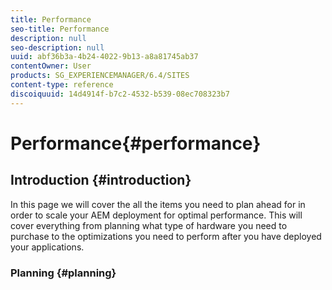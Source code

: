 ```yaml
---
title: Performance
seo-title: Performance
description: null
seo-description: null
uuid: abf36b3a-4b24-4022-9b13-a8a81745ab37
contentOwner: User
products: SG_EXPERIENCEMANAGER/6.4/SITES
content-type: reference
discoiquuid: 14d4914f-b7c2-4532-b539-08ec708323b7
---
```


# Performance{#performance}

## Introduction {#introduction}

In this page we will cover the all the items you need to plan ahead for in order to scale your AEM deployment for optimal performance. This will cover everything from planning what type of hardware you need to purchase to the optimizations you need to perform after you have deployed your applications.

### Planning {#planning}

